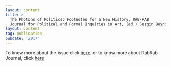 ```yaml
---
layout: content
title: >-
  The Photons of Politics: Footnotes for a New History, RAB-RAB
  Journal for Political and Formal Inquiries in Art, (ed.) Sezgin Boynik, 2017
layout: content
tag: publication
pubdate: '2017'
---
```

To know more about the issue click [here](http://rabrab.fi/RABRAB-JOURNAL-ISSUE-04-1), or to know more about RabRab Journal, click [here](http://rabrab.fi/)
